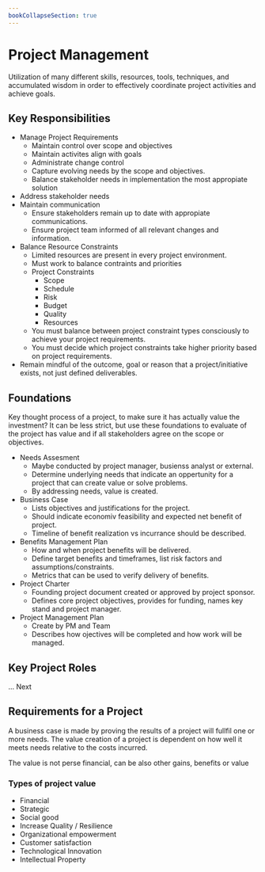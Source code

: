 ```yaml
---
bookCollapseSection: true
---
```

# Project Management

Utilization of many different skills, resources, tools, techniques, and accumulated wisdom in order to effectively coordinate project activities and achieve goals.

## Key Responsibilities

* Manage Project Requirements
  * Maintain control over scope and objectives
  * Maintain activites align with goals
  * Administrate change control
  * Capture evolving needs by the scope and objectives.
  * Balance stakeholder needs in implementation the most appropiate solution
* Address stakeholder needs
* Maintain communication
  * Ensure stakeholders remain up to date with appropiate communications.
  * Ensure project team informed of all relevant changes and information.
* Balance Resource Constraints
  * Limited resources are present in every project environment.
  * Must work to balance contraints and priorities
  * Project Constraints
    * Scope
    * Schedule
    * Risk
    * Budget
    * Quality
    * Resources
  * You must balance between project constraint types consciously to achieve your project requirements.
  * You must decide which project constraints take higher priority based on project requirements.
* Remain mindful of the outcome, goal or reason that a project/initiative exists, not just defined deliverables.

## Foundations

Key thought process of a project, to make sure it has actually value the investment? It can be less strict, but use these foundations to evaluate of the project has value and if all stakeholders agree on the scope or objectives.

* Needs Assesment
  * Maybe conducted by project manager, busienss analyst or external.
  * Determine underlying needs that indicate an oppertunity for a project that can create value or solve problems.
  * By addressing needs, value is created.
* Business Case
  * Lists objectives and justifications for the project.
  * Should indicate economiv feasibility and expected net benefit of project.
  * Timeline of benefit realization vs incurrance should be described.
* Benefits Management Plan
  * How and when project benefits will be delivered.
  * Define target benefits and timeframes, list risk factors and assumptions/constraints.
  * Metrics that can be used to verify delivery of benefits.
* Project Charter
  * Founding project document created or approved by project sponsor.
  * Defines core project objectives, provides for funding, names key stand and project manager.
* Project Management Plan
  * Create by PM and Team
  * Describes how ojectives will be completed and how work will be managed.

## Key Project Roles

... Next

## Requirements for a Project

A business case is made by proving the results of a project will fullfil one or more needs. The value creation of a project is dependent on how well it meets needs relative to the costs incurred.

The value is not perse financial, can be also other gains, benefits or value

### Types of project value

* Financial
* Strategic
* Social good
* Increase Quality / Resilience
* Organizational empowerment
* Customer satisfaction
* Technological Innovation
* Intellectual Property

